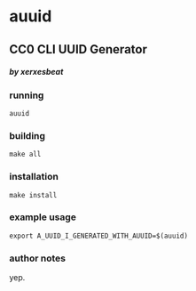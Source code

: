 # auuid
## CC0 CLI UUID Generator
##### by xerxesbeat

### running
`auuid`

### building 
`make all`

### installation
`make install`

### example usage
`export A_UUID_I_GENERATED_WITH_AUUID=$(auuid)`

### author notes
yep.
